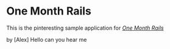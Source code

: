 # One Month Rails

This is the pinteresting sample application for
[*One Month Rails*](http://onemonthrails.com)

by [Alex] Hello can you hear me